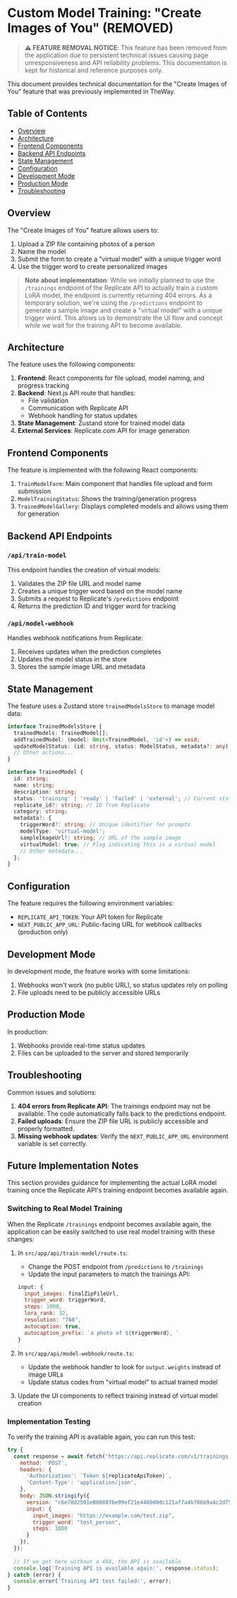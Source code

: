 # Custom Model Training: "Create Images of You" (REMOVED)

> **⚠️ FEATURE REMOVAL NOTICE**: This feature has been removed from the application due to persistent technical issues causing page unresponsiveness and API reliability problems. This documentation is kept for historical and reference purposes only.

This document provides technical documentation for the "Create Images of You" feature that was previously implemented in TheWay.

## Table of Contents

- [Overview](#overview)
- [Architecture](#architecture)
- [Frontend Components](#frontend-components)
- [Backend API Endpoints](#backend-api-endpoints)
- [State Management](#state-management)
- [Configuration](#configuration)
- [Development Mode](#development-mode)
- [Production Mode](#production-mode)
- [Troubleshooting](#troubleshooting)

## Overview

The "Create Images of You" feature allows users to:
1. Upload a ZIP file containing photos of a person
2. Name the model
3. Submit the form to create a "virtual model" with a unique trigger word
4. Use the trigger word to create personalized images

> **Note about implementation**: While we initially planned to use the `/trainings` endpoint of the Replicate API to actually train a custom LoRA model, the endpoint is currently returning 404 errors. As a temporary solution, we're using the `/predictions` endpoint to generate a sample image and create a "virtual model" with a unique trigger word. This allows us to demonstrate the UI flow and concept while we wait for the training API to become available.

## Architecture

The feature uses the following components:

1. **Frontend**: React components for file upload, model naming, and progress tracking
2. **Backend**: Next.js API route that handles:
   - File validation
   - Communication with Replicate API
   - Webhook handling for status updates
3. **State Management**: Zustand store for trained model data
4. **External Services**: Replicate.com API for image generation

## Frontend Components

The feature is implemented with the following React components:

1. `TrainModelForm`: Main component that handles file upload and form submission
2. `ModelTrainingStatus`: Shows the training/generation progress
3. `TrainedModelGallery`: Displays completed models and allows using them for generation

## Backend API Endpoints

### `/api/train-model`

This endpoint handles the creation of virtual models:

1. Validates the ZIP file URL and model name
2. Creates a unique trigger word based on the model name
3. Submits a request to Replicate's `/predictions` endpoint
4. Returns the prediction ID and trigger word for tracking

### `/api/model-webhook`

Handles webhook notifications from Replicate:

1. Receives updates when the prediction completes
2. Updates the model status in the store
3. Stores the sample image URL and metadata

## State Management

The feature uses a Zustand store `trainedModelsStore` to manage model data:

```typescript
interface TrainedModelsStore {
  trainedModels: TrainedModel[];
  addTrainedModel: (model: Omit<TrainedModel, 'id'>) => void;
  updateModelStatus: (id: string, status: ModelStatus, metadata?: any) => void;
  // Other actions...
}

interface TrainedModel {
  id: string;
  name: string;
  description: string;
  status: 'training' | 'ready' | 'failed' | 'external'; // Current state
  replicate_id?: string; // ID from Replicate
  category: string;
  metadata?: {
    triggerWord?: string; // Unique identifier for prompts
    modelType: 'virtual-model';
    sampleImageUrl?: string; // URL of the sample image
    virtualModel: true; // Flag indicating this is a virtual model
    // Other metadata...
  };
}
```

## Configuration

The feature requires the following environment variables:

- `REPLICATE_API_TOKEN`: Your API token for Replicate
- `NEXT_PUBLIC_APP_URL`: Public-facing URL for webhook callbacks (production only)

## Development Mode

In development mode, the feature works with some limitations:

1. Webhooks won't work (no public URL), so status updates rely on polling
2. File uploads need to be publicly accessible URLs

## Production Mode

In production:

1. Webhooks provide real-time status updates
2. Files can be uploaded to the server and stored temporarily

## Troubleshooting

Common issues and solutions:

1. **404 errors from Replicate API**: The trainings endpoint may not be available. The code automatically falls back to the predictions endpoint.
2. **Failed uploads**: Ensure the ZIP file URL is publicly accessible and properly formatted.
3. **Missing webhook updates**: Verify the `NEXT_PUBLIC_APP_URL` environment variable is set correctly.

## Future Implementation Notes

This section provides guidance for implementing the actual LoRA model training once the Replicate API's training endpoint becomes available again.

### Switching to Real Model Training

When the Replicate `/trainings` endpoint becomes available again, the application can be easily switched to use real model training with these changes:

1. In `src/app/api/train-model/route.ts`:
   - Change the POST endpoint from `/predictions` to `/trainings`
   - Update the input parameters to match the trainings API:
   ```javascript
   input: {
     input_images: finalZipFileUrl,
     trigger_word: triggerWord,
     steps: 1000,
     lora_rank: 32,
     resolution: "768", 
     autocaption: true,
     autocaption_prefix: `a photo of ${triggerWord}, `
   }
   ```

2. In `src/app/api/model-webhook/route.ts`:
   - Update the webhook handler to look for `output.weights` instead of image URLs
   - Update status codes from "virtual model" to actual trained model

3. Update the UI components to reflect training instead of virtual model creation

### Implementation Testing

To verify the training API is available again, you can run this test:

```javascript
try {
  const response = await fetch('https://api.replicate.com/v1/trainings', {
    method: 'POST',
    headers: {
      'Authorization': `Token ${replicateApiToken}`,
      'Content-Type': 'application/json',
    },
    body: JSON.stringify({
      version: "c6e78d2501e8088876e99ef21e4460d0dc121af7a4b786b9a4c2d75c620e300d",
      input: {
        input_images: "https://example.com/test.zip",
        trigger_word: "test_person",
        steps: 1000
      }
    }),
  });
  
  // If we get here without a 404, the API is available
  console.log('Training API is available again:', response.status);
} catch (error) {
  console.error('Training API test failed:', error);
}
``` 